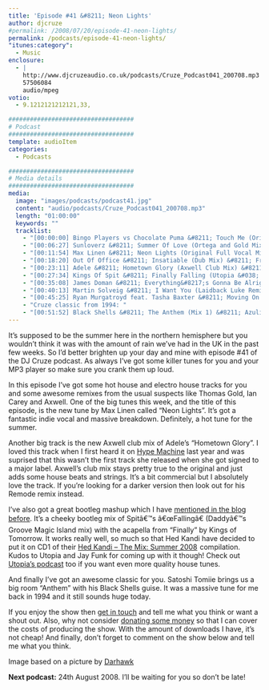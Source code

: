 ```yaml
---
title: 'Episode #41 &#8211; Neon Lights'
author: djcruze
#permalink: /2008/07/20/episode-41-neon-lights/
permalink: /podcasts/episode-41-neon-lights/
"itunes:category":
  - Music
enclosure:
  - |
    http://www.djcruzeaudio.co.uk/podcasts/Cruze_Podcast041_200708.mp3
    57506084
    audio/mpeg
votio:
  - 9.1212121212121,33,

###################################
# Podcast
###################################
template: audioItem
categories:
  - Podcasts

###################################
# Media details
###################################
media:
  image: "images/podcasts/podcast41.jpg"
  content: "audio/podcasts/Cruze_Podcast041_200708.mp3"
  length: "01:00:00"
  keywords: ""
  tracklist:
    - "[00:00:00] Bingo Players vs Chocolate Puma &#8211; Touch Me (Original Mix) &#8211; Strictly"
    - "[00:06:27] Sunloverz &#8211; Summer Of Love (Ortega and Gold Mix) &#8211; Lickin&#8217; Records"
    - "[00:11:54] Max Linen &#8211; Neon Lights (Original Full Vocal Mix) &#8211; Phonetic"
    - "[00:18:20] Out Of Office &#8211; Insatiable (Dub Mix) &#8211; Frenetic Music"
    - "[00:23:11] Adele &#8211; Hometown Glory (Axwell Club Mix) &#8211; XL"
    - "[00:27:34] Kings Of Spit &#8211; Finally Falling (Utopia &#038; Jay Funk Bootleg) &#8211; White"
    - "[00:35:08] James Doman &#8211; Everything&#8217;s Gonna Be Alright (Carl Ryden Remix) &#8211; Positiva"
    - "[00:40:13] Martin Solveig &#8211; I Want You (Laidback Luke Remix) &#8211; Mixture"
    - "[00:45:25] Ryan Murgatroyd feat. Tasha Baxter &#8211; Moving On (Ian Carey Remix) &#8211; Sheer Music"
    - "Cruze classic from 1994: "
    - "[00:51:52] Black Shells &#8211; The Anthem (Mix 1) &#8211; Azuli"
---
```


It&#8217;s supposed to be the summer here in the northern hemisphere but you wouldn&#8217;t think it was with the amount of rain we&#8217;ve had in the UK in the past few weeks. So I&#8217;d better brighten up your day and mine with episode #41 of the DJ Cruze podcast. As always I&#8217;ve got some killer tunes for you and your MP3 player so make sure you crank them up loud.

In this episode I&#8217;ve got some hot house and electro house tracks for you and some awesome remixes from the usual suspects like Thomas Gold, Ian Carey and Axwell. One of the big tunes this week, and the title of this episode, is the new tune by Max Linen called &#8220;Neon Lights&#8221;. It&#8217;s got a fantastic indie vocal and massive breakdown. Definitely, a hot tune for the summer.

Another big track is the new Axwell club mix of Adele&#8217;s &#8220;Hometown Glory&#8221;. I loved this track when I first heard it on [Hype Machine][1] last year and was suprised that this wasn&#8217;t the first track she released when she got signed to a major label. Axwell&#8217;s club mix stays pretty true to the original and just adds some house beats and strings. It&#8217;s a bit commercial but I absolutely love the track. If you&#8217;re looking for a darker version then look out for his Remode remix instead.

I&#8217;ve also got a great bootleg mashup which I have [mentioned in the blog before][2]. It&#8217;s a cheeky bootleg mix of Spitâ€™s â€œFallingâ€ (Daddyâ€™s Groove Magic Island mix) with the acapella from &#8220;Finally&#8221; by Kings of Tomorrow. It works really well, so much so that Hed Kandi have decided to put it on CD1 of their [Hed Kandi &#8211; The Mix: Summer 2008][3]<img src="http://www.assoc-amazon.co.uk/e/ir?t=djcr-21&l=ur2&o=2" width="1" height="1" border="0" alt="" style="border:none !important; margin:0px !important;" /> compilation. Kudos to Utopia and Jay Funk for coming up with it though! Check out [Utopia&#8217;s podcast][4] too if you want even more quality house tunes.

And finally I&#8217;ve got an awesome classic for you. Satoshi Tomiie brings us a big room &#8220;Anthem&#8221; with his Black Shells guise. It was a massive tune for me back in 1994 and it still sounds huge today.

If you enjoy the show then [get in touch][5] and tell me what you think or want a shout out. Also, why not consider [donating some money][6] so that I can cover the costs of producing the show. With the amount of downloads I have, it&#8217;s not cheap! And finally, don&#8217;t forget to comment on the show below and tell me what you think.

Image based on a picture by [Darhawk][9]

**Next podcast:** 24th August 2008. I&#8217;ll be waiting for you so don&#8217;t be late!

 [1]: http://hypem.com/
 [2]: http://www.djcruze.co.uk/cms/2008/06/27/kings-of-spit-mashup/
 [3]: http://www.amazon.co.uk/gp/redirect.html?ie=UTF8&#038;location=http%3A%2F%2Fwww.amazon.co.uk%2FHed-Kandi-Mix-Summer-2008%2Fdp%2FB001AI7FD6%3Fie%3DUTF8%26s%3Dmusic%26qid%3D1216307490%26sr%3D8-1&#038;tag=djcr-21&#038;linkCode=ur2&#038;camp=1634&#038;creative=6738
 [4]: http://utopia-music.podomatic.com/
 [5]: /cms/contact/
 [6]: http://www.dreamhost.com/donate.cgi?id=8244
 [7]: http://www.djcruze.co.uk/cms/wp-content/DownloadButton.gif
 [8]: http://www.djcruzeaudio.co.uk/podcasts/Cruze_Podcast041_200708.mp3
 [9]: http://flickr.com/photos/scottstudiophotography/317344784/